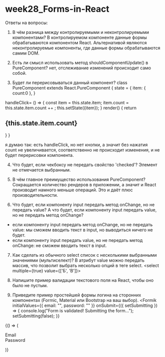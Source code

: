 # week28_Forms-in-React

Ответы на вопросы:
1. В чём разница между контролируемыми и неконтролируемыми компонентами?
В контролируемом компоненте данные формы обрабатываются компонентом React. Альтернативой являются неконтролируемые компоненты, где данные формы обрабатываются самим DOM.

2. Есть ли смысл использовать метод shouldComponentUpdate() в PureComponent?
нет, отслеживание изменений происходит само собой.

3. Будет ли перерисовываться данный компонент?
class PureComponent extends React.PureComponent {
  state = { 
    item: {
			count:0
		},
  }
  
  handleClick= () =>  {
    const item = this.state.item;
    item.count = this.state.item.count ++ ;
    this.setState({item});
  }
  render() {
    return <h2>{this.state.item.count}</h2>
  }
}

я думаю так: есть handleClick, но нет кнопки, а значит без нажатия count не увеличивается, соответственно не происходит изменения, и не будет перерисовки компонента.

4. Что будет, если чекбоксу не передать свойство 'checked'?
Элемент не отмечается выбранным.

5. В чём главное преимущество использования PureComponent?
Сокращается количество рендеров в приложении, а значит и React производит намного меньше операций. Это и даёт плюс производительности.

6. Что будет, если компоненту input передать метод onChange, но не передать value? А что будет, если компоненту input передать value, но не передать метод onChange?
- если компоненту input передать метод onChange, но не передать value: мы сможем вводить текст в input, но выводиться ничего не будет.
- если компоненту input передать value, но не передать метод onChange: не сможем вводить текст в input.

7. Как сделать из обычного select список с несколькими выбранными значениями (мультиселект)?
В атрибут value можно передать массив, что позволит выбрать несколько опций в теге select.
<select multiple={true} value={['Б', 'В']}>

8. Напишите пример валидации текстового поля на React, чтобы оно было не пустым.

9. Приведите пример простейшей формы логина на сторонних компонентах (Formic, Material или Bootstrap на ваш выбор).
<Formik
  initialValues={{ email: "", password: "" }}
  onSubmit={({ setSubmitting }) => {
    console.log("Form is validated! Submitting the form...");
    setSubmitting(false);
  }}
>
  {() => (
    <Form>
      <div className="form-group">
        <label htmlFor="email">Email</label>
        <Field
          type="email"
          name="email"
          className="form-control"
        />
      </div>
      <div className="form-group">
        <label htmlFor="password">Password</label>
        <Field
          type="password"
          name="password"
          className="form-control"
        />
      </div>
    </Form>
  )}
</Formik>